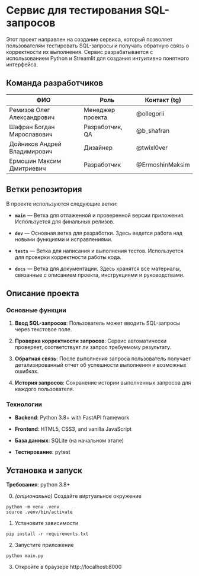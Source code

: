 
# Сервис для тестирования SQL-запросов



Этот проект направлен на создание сервиса, который позволяет пользователям тестировать SQL-запросы и получать обратную связь о корректности их выполнения. Сервис разрабатывается с использованием Python и Streamlit для создания интуитивно понятного интерфейса.



## Команда разработчиков


| ФИО                          | Роль             | Контакт (tg)    |
|------------------------------|------------------|-----------------|
| Ремизов Олег Александрович   | Менеджер проекта | @ollegorii      |
| Шафран Богдан Мирославович   | Разработчик, QA  | @b_shafran      |
| Дойников Андрей Владимирович | Дизайнер         | @twixl0ver      |
| Ермошин Максим Дмитриевич    | Разработчик      | @ErmoshinMaksim |



## Ветки репозитория



В проекте используются следующие ветки:



-  **`main`** — Ветка для отлаженной и проверенной версии приложения. Используется для финальных релизов.

-  **`dev`** — Основная ветка для разработки. Здесь ведется работа над новыми функциями и исправлениями.

-  **`tests`** — Ветка для написания и выполнения тестов. Используется для проверки корректности работы кода.

-  **`docs`** — Ветка для документации. Здесь хранятся все материалы, связанные с описанием проекта, инструкциями и руководствами.



## Описание проекта


### Основные функции

1.  **Ввод SQL-запросов**: Пользователь может вводить SQL-запросы через текстовое поле.

2.  **Проверка корректности запросов**: Сервис автоматически проверяет, соответствует ли запрос требуемому результату.

3.  **Обратная связь**: После выполнения запроса пользователь получает детализированный отчет об успешности выполнения и возможных ошибках.

4.  **История запросов**: Сохранение истории выполненных запросов для каждого пользователя.


### Технологии

- **Backend**: Python 3.8+ with FastAPI framework

- **Frontend**: HTML5, CSS3, and vanilla JavaScript

- **База данных**: SQLite (на начальном этапе)

- **Тестирование**: pytest


## Установка и запуск

**Требования**: python 3.8+

0. _(опционально)_ Создайте виртуальное окружение
```
python -m venv .venv
source .venv/bin/activate
```
1.  Установите зависимости
```
pip install -r requirements.txt
```
2. Запустите приложение
```
python main.py
```
3. Откройте в браузере http://localhost:8000
